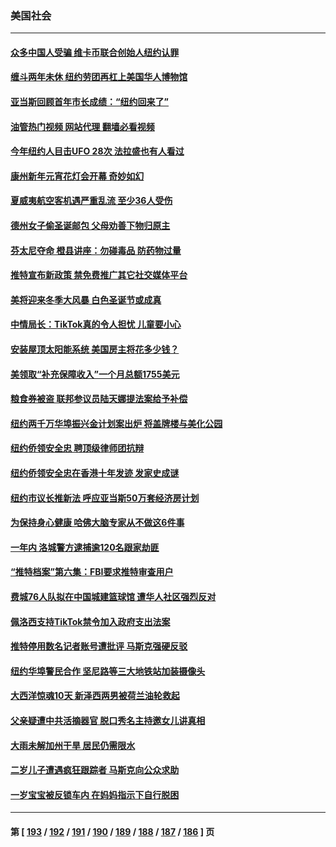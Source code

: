 ### 美国社会
---
#### [众多中国人受骗 维卡币联合创始人纽约认罪](../../pages/ncid1078160/n13887479.md?12192045) 
#### [缠斗两年未休 纽约劳团再杠上美国华人博物馆](../../pages/ncid1078160/n13887430.md?12192045) 
#### [亚当斯回顾首年市长成绩：“纽约回来了”](../../pages/ncid1078160/n13887413.md?12192045) 
#### [油管热门视频 网站代理 翻墙必看视频](http://138.2.39.72:81/youtube.html?epic-marker?12192045)
#### [今年纽约人目击UFO 28次 法拉盛也有人看过](../../pages/ncid1078160/n13887400.md?12192045) 
#### [康州新年元宵花灯会开幕 奇妙如幻](../../pages/ncid1078160/n13887427.md?12192045) 
#### [夏威夷航空客机遇严重乱流 至少36人受伤](../../pages/ncid1078160/n13887398.md?12192045) 
#### [德州女子偷圣诞邮包 父母劝善下物归原主](../../pages/ncid1078160/n13887374.md?12192045) 
#### [芬太尼夺命 橙县讲座：勿碰毒品 防药物过量](../../pages/ncid1078160/n13887379.md?12192045) 
#### [推特宣布新政策 禁免费推广其它社交媒体平台](../../pages/ncid1078160/n13887278.md?12192045) 
#### [美将迎来冬季大风暴 白色圣诞节或成真](../../pages/ncid1078160/n13887209.md?12192045) 
#### [中情局长：TikTok真的令人担忧 儿童要小心](../../pages/ncid1078160/n13886411.md?12192045) 
#### [安装屋顶太阳能系统 美国房主将花多少钱？](../../pages/ncid1078160/n13886984.md?12192045) 
#### [美领取“补充保障收入”一个月总额1755美元](../../pages/ncid1078160/n13886922.md?12192045) 
#### [粮食券被盗 联邦参议员陆天娜提法案给予补偿](../../pages/ncid1078160/n13886553.md?12192045) 
#### [纽约两千万华埠振兴金计划案出炉 将盖牌楼与美化公园](../../pages/ncid1078160/n13886561.md?12192045) 
#### [纽约侨领安全忠 聘顶级律师团抗辩](../../pages/ncid1078160/n13886541.md?12192045) 
#### [纽约侨领安全忠在香港十年发迹 发家史成谜](../../pages/ncid1078160/n13886538.md?12192045) 
#### [纽约市议长推新法 呼应亚当斯50万套经济房计划](../../pages/ncid1078160/n13886551.md?12192045) 
#### [为保持身心健康 哈佛大脑专家从不做这6件事](../../pages/ncid1078160/n13886452.md?12192045) 
#### [一年内 洛城警方逮捕逾120名跟家劫匪](../../pages/ncid1078160/n13886481.md?12192045) 
#### [“推特档案”第六集：FBI要求推特审查用户](../../pages/ncid1078160/n13886420.md?12192045) 
#### [费城76人队拟在中国城建篮球馆 遭华人社区强烈反对](../../pages/ncid1078160/n13886428.md?12192045) 
#### [佩洛西支持TikTok禁令加入政府支出法案](../../pages/ncid1078160/n13886373.md?12192045) 
#### [推特停用数名记者账号遭批评 马斯克强硬反驳](../../pages/ncid1078160/n13885785.md?12192045) 
#### [纽约华埠警民合作 坚尼路等三大地铁站加装摄像头](../../pages/ncid1078160/n13885959.md?12192045) 
#### [大西洋惊魂10天 新泽西两男被荷兰油轮救起](../../pages/ncid1078160/n13885965.md?12192045) 
#### [父亲疑遭中共活摘器官 脱口秀名主持邀女儿讲真相](../../pages/ncid1078160/n13885921.md?12192045) 
#### [大雨未解加州干旱 居民仍需限水](../../pages/ncid1078160/n13885842.md?12192045) 
#### [二岁儿子遭遇疯狂跟踪者 马斯克向公众求助](../../pages/ncid1078160/n13885686.md?12192045) 
#### [一岁宝宝被反锁车内 在妈妈指示下自行脱困](../../pages/ncid1078160/n13885213.md?12192045) 

---
#### 第 [ [193](./193.md?12192045) / [192](./192.md?12192045) / [191](./191.md?12192045) / [190](./190.md?12192045) / [189](./189.md?12192045) / [188](./188.md?12192045) / [187](./187.md?12192045) / [186](./186.md?12192045) ] 页
